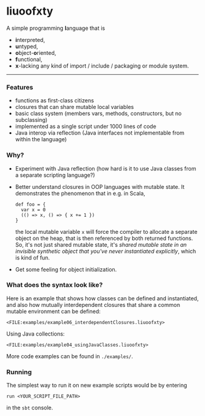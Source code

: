 # liuoofxty

A simple programming **l**anguage that is 

  * **i**nterpreted,
  * **u**ntyped,
  * **o**bject-**o**riented,
  * **f**unctional,
  * **x**-lacking any kind of import / include / packaging or module system.

-----

<BADGES>

### Features

  * functions as first-class citizens
  * closures that can share mutable local variables
  * basic class system (members vars, methods, constructors, but no subclassing)
  * implemented as a single script under 1000 lines of code
  * Java interop via reflection (Java interfaces not implementable from within the language)

### Why?

  * Experiment with Java reflection (how hard is it to use Java classes from
    a separate scripting language?)
  * Better understand closures in OOP languages with mutable state.
    It demonstrates the phenomenon that in e.g. in Scala,

        def foo = {
          var x = 0
          (() => x, () => { x += 1 })
        }

    the local mutable variable `x` will force the compiler to allocate a
    separate object on the heap, that is then referenced by both returned
    functions. 
    So, it's not just shared mutable state, it's *shared mutable state in
    an invisible synthetic object that you've never instantiated explicitly*,
    which is kind of fun.
  * Get some feeling for object initialization.

### What does the syntax look like?

Here is an example that shows how classes can be defined and instantiated,
and also how mutually interdependent closures that share a common mutable
environment can be defined:

    <FILE:examples/example06_interdependentClosures.liuoofxty>

Using Java collections:

    <FILE:examples/example04_usingJavaClasses.liuoofxty>

More code examples can be found in `./examples/`.

### Running

The simplest way to run it on new example scripts would be by entering

    run <YOUR_SCRIPT_FILE_PATH>

in the `sbt` console.
